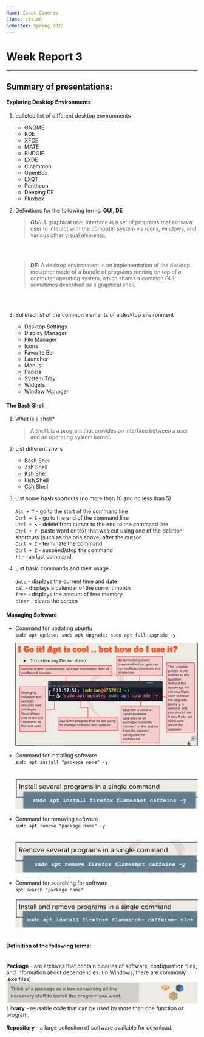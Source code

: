 ```yaml
---
Name: Isaac Oquendo
Class: cis106
Semester: Spring 2022
---
```


# Week Report 3
---
## Summary of presentations:
  
#### Exploring Desktop Environments

1. bulleted list of different desktop environments
   * GNOME
   * KDE
   * XFCE
   * MATE
   * BUDGIE
   * LXDE
   * Cinammon
   * OpenBox
   * LXQT
   * Pantheon
   * Deeping DE
   * Fluxbox
  
2. Definitions for the following terms: **GUI**, **DE**

    >_**GUI:**_ A graphical user interface is a set of programs that allows a user to interact with the computer system via icons, windows, and various other visual elements.
    <br/>
    <br/>
    
   > _**DE:**_ A desktop environment is an implementation of the desktop metaphor made of a bundle of programs running on top of a computer operating system, which shares a common GUI, sometimes described as a graphical shell.
   
<br/>
<br/>

3. Bulleted list of the common elements of a desktop environment

   * Desktop Settings
   * Display Manager
   * File Manager
   * Icons
   * Favorite Bar
   * Launcher
   * Menus
   * Panels
   * System Tray
   * Widgets
   * Window Manager
  
 
#### The Bash Shell
  
1. What is a shell?

    > A `Shell` is a program that provides an interface between a user and an operating system kernel.

2. List different shells

    * Bash Shell
    * Zsh Shell
    * Ksh Shell
    * Fish Shell
    * Csh Shell <br>


3. List some bash shortcuts (no more than 10 and no less than 5) 
   <br>
   <br>
`Alt + T` - go to the start of the command line <br>
`Ctrl + E` - go to the end of the command line <br>
`Ctrl + K` - delete from cursor to the end to the command line <br>
`Ctrl + Y`- paste word or text that was cut using one of the deletion shortcuts (such as the one above) after the cursor <br>
`Ctrl + C` - terminate the command <br>
`Ctrl + Z` - suspend/stop the command <br>
`!!` - run last command <br>

4. List basic commands and their usage
    <br>
    <br>
    `date` - displays the current time and date <br>
    `cal` - displays a calendar of the current month <br>
    `free` - displays the amount of free memory <br>
    `clear` - clears the screen <br>


#### Managing Software

* Command for updating ubuntu
    <br>
    `sudo apt update; sudo apt upgrade; sudo apt full-upgrade -y`
    <br>

    ![ubuntu-update-command-pic](ubuntu-update-command.png)

* Command for installing software
    <br>
    `sudo apt install "package name" -y`<br> <br>
    <br>
    ![install-single-command](install-single-command.png)

* Command for removing software
    <br>
    `sudo apt remove "package name" -y`<br> <br>
    <br>
    ![remove-single-command](remove-single-command.png)
    <br>
* Command for searching for software
    <br>
    `apt search "package name"`<br> <br>
    ![installandremove](install-&-remove-single-command.png)
    <br> <br>

#### Definition of the following terms: <br><br>

**Package** - are archives that contain binaries of software, configuration files, and information about dependencies. (In Windows, there are commonly .**exe** files) <br>
![ubuntuUpdate](package-box.png) <br>
**Library** - reusable code that can be used by more than one function or program. <br><br>
**Repository** - a large collection of software available for download.

